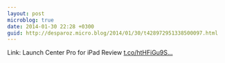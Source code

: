 ```yaml
---
layout: post
microblog: true
date: 2014-01-30 22:28 +0300
guid: http://desparoz.micro.blog/2014/01/30/t428972951338500097.html
---
```

Link: Launch Center Pro for iPad Review [t.co/htHFiGu9S...](http://t.co/htHFiGu9Sn)

